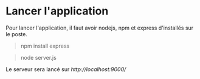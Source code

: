 # Lancer l'application

Pour lancer l'application, il faut avoir nodejs, npm et express  d'installés sur le poste.

>npm install express

>node server.js

Le serveur sera lancé sur *http://localhost:9000/*